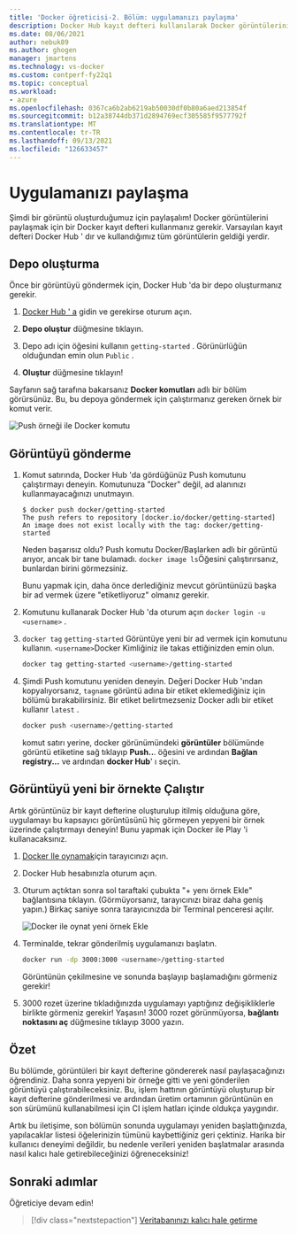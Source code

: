 ```yaml
---
title: 'Docker öğreticisi-2. Bölüm: uygulamanızı paylaşma'
description: Docker Hub kayıt defteri kullanılarak Docker görüntülerinin nasıl paylaşılacağını açıklar.
ms.date: 08/06/2021
author: nebuk89
ms.author: ghogen
manager: jmartens
ms.technology: vs-docker
ms.custom: contperf-fy22q1
ms.topic: conceptual
ms.workload:
- azure
ms.openlocfilehash: 0367ca6b2ab6219ab50030df0b80a6aed213854f
ms.sourcegitcommit: b12a38744db371d2894769ecf305585f9577792f
ms.translationtype: MT
ms.contentlocale: tr-TR
ms.lasthandoff: 09/13/2021
ms.locfileid: "126633457"
---
```

# <a name="share-your-app"></a>Uygulamanızı paylaşma

Şimdi bir görüntü oluşturduğumuz için paylaşalım! Docker görüntülerini paylaşmak için bir Docker kayıt defteri kullanmanız gerekir. Varsayılan kayıt defteri Docker Hub ' dır ve kullandığımız tüm görüntülerin geldiği yerdir.

## <a name="create-a-repo"></a>Depo oluşturma

Önce bir görüntüyü göndermek için, Docker Hub 'da bir depo oluşturmanız gerekir.

1. [Docker Hub ' a](https://hub.docker.com/signup/msftedge?utm_source=msftedge) gidin ve gerekirse oturum açın.

1. **Depo oluştur** düğmesine tıklayın.

1. Depo adı için öğesini kullanın `getting-started` . Görünürlüğün olduğundan emin olun `Public` .

1. **Oluştur** düğmesine tıklayın!

Sayfanın sağ tarafına bakarsanız **Docker komutları** adlı bir bölüm görürsünüz. Bu, bu depoya göndermek için çalıştırmanız gereken örnek bir komut verir.

![Push örneği ile Docker komutu](media/push-command.png)

## <a name="push-the-image"></a>Görüntüyü gönderme

1. Komut satırında, Docker Hub 'da gördüğünüz Push komutunu çalıştırmayı deneyin. Komutunuza "Docker" değil, ad alanınızı kullanmayacağınızı unutmayın.

    ```plaintext
    $ docker push docker/getting-started
    The push refers to repository [docker.io/docker/getting-started]
    An image does not exist locally with the tag: docker/getting-started
    ```

    Neden başarısız oldu? Push komutu Docker/Başlarken adlı bir görüntü arıyor, ancak bir tane bulamadı. `docker image ls`Öğesini çalıştırırsanız, bunlardan birini görmezsiniz.

    Bunu yapmak için, daha önce derlediğiniz mevcut görüntünüzü başka bir ad vermek üzere "etiketliyoruz" olmanız gerekir.

1. Komutunu kullanarak Docker Hub 'da oturum açın `docker login -u <username>` .

1. `docker tag` `getting-started` Görüntüye yeni bir ad vermek için komutunu kullanın. `<username>`Docker Kimliğiniz ile takas ettiğinizden emin olun.

    ```bash
    docker tag getting-started <username>/getting-started
    ```

1. Şimdi Push komutunu yeniden deneyin. Değeri Docker Hub 'ından kopyalıyorsanız, `tagname` görüntü adına bir etiket eklemediğiniz için bölümü bırakabilirsiniz. Bir etiket belirtmezseniz Docker adlı bir etiket kullanır `latest` .

    ```bash
    docker push <username>/getting-started
    ```

    komut satırı yerine, docker görünümündeki **görüntüler** bölümünde görüntü etiketine sağ tıklayıp **Push..**. öğesini ve ardından **Bağlan registry...** ve ardından **docker Hub**' ı seçin.

## <a name="run-the-image-on-a-new-instance"></a>Görüntüyü yeni bir örnekte Çalıştır

Artık görüntünüz bir kayıt defterine oluşturulup itilmiş olduğuna göre, uygulamayı bu kapsayıcı görüntüsünü hiç görmeyen yepyeni bir örnek üzerinde çalıştırmayı deneyin! Bunu yapmak için Docker ile Play 'i kullanacaksınız.

1. [Docker Ile oynamak](http://play-with-docker.com)için tarayıcınızı açın.

1. Docker Hub hesabınızla oturum açın.

1. Oturum açtıktan sonra sol taraftaki çubukta "+ yenı örnek Ekle" bağlantısına tıklayın. (Görmüyorsanız, tarayıcınızı biraz daha geniş yapın.) Birkaç saniye sonra tarayıcınızda bir Terminal penceresi açılır.

    ![Docker ile oynat yeni örnek Ekle](media/pwd-add-new-instance.png)

1. Terminalde, tekrar gönderilmiş uygulamanızı başlatın.

    ```bash
    docker run -dp 3000:3000 <username>/getting-started
    ```

    Görüntünün çekilmesine ve sonunda başlayıp başlamadığını görmeniz gerekir!

1. 3000 rozet üzerine tıkladığınızda uygulamayı yaptığınız değişikliklerle birlikte görmeniz gerekir! Yaşasın! 3000 rozet görünmüyorsa, **bağlantı noktasını aç** düğmesine tıklayıp 3000 yazın.

## <a name="recap"></a>Özet

Bu bölümde, görüntüleri bir kayıt defterine göndererek nasıl paylaşacağınızı öğrendiniz. Daha sonra yepyeni bir örneğe gitti ve yeni gönderilen görüntüyü çalıştırabileceksiniz. Bu, işlem hattının görüntüyü oluşturup bir kayıt defterine gönderilmesi ve ardından üretim ortamının görüntünün en son sürümünü kullanabilmesi için CI işlem hatları içinde oldukça yaygındır.

Artık bu iletişime, son bölümün sonunda uygulamayı yeniden başlattığınızda, yapılacaklar listesi öğelerinizin tümünü kaybettiğiniz geri çektiniz. Harika bir kullanıcı deneyimi değildir, bu nedenle verileri yeniden başlatmalar arasında nasıl kalıcı hale getirebileceğinizi öğreneceksiniz!

## <a name="next-steps"></a>Sonraki adımlar

Öğreticiye devam edin!

> [!div class="nextstepaction"]
> [Veritabanınızı kalıcı hale getirme](persist-your-data.md)
